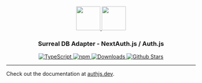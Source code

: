 <p align="center">
  <br/>
  <a href="https://authjs.dev" target="_blank">
    <img height="64px" src="https://authjs.dev/img/logo/logo-sm.png" />
  </a>
  <a href="https://surrealdb.com/" target="_blank">
    <img height="64px" src="https://authjs.dev/img/adapters/surrealdb.png"/>
  </a>
  <h3 align="center"><b>Surreal DB Adapter</b> - NextAuth.js / Auth.js</a></h3>
  <p align="center" style="align: center;">
    <a href="https://npm.im/@auth/surrealdb-adapter">
      <img src="https://img.shields.io/badge/TypeScript-blue?style=flat-square" alt="TypeScript" />
    </a>
    <a href="https://npm.im/@auth/surrealdb-adapter">
      <img alt="npm" src="https://img.shields.io/npm/v/@auth/surrealdb-adapter?color=green&label=@auth/surrealdb-adapter&style=flat-square">
    </a>
    <a href="https://www.npmtrends.com/@auth/surrealdb-adapter">
      <img src="https://img.shields.io/npm/dm/@auth/surrealdb-adapter?label=%20downloads&style=flat-square" alt="Downloads" />
    </a>
    <a href="https://github.com/nextauthjs/next-auth/stargazers">
      <img src="https://img.shields.io/github/stars/nextauthjs/next-auth?style=flat-square" alt="Github Stars" />
    </a>
  </p>
</p>

---

Check out the documentation at [authjs.dev](https://authjs.dev/reference/adapter/surrealdb).
